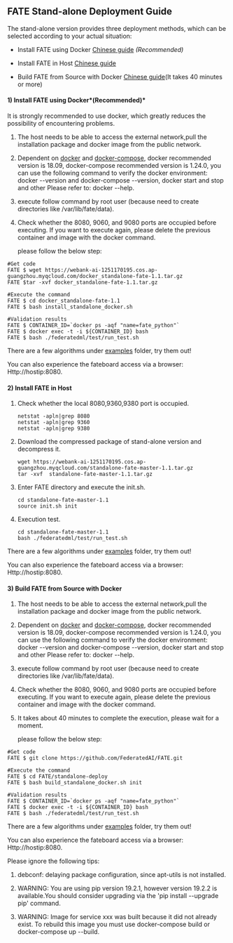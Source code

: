 ## ****FATE Stand-alone Deployment Guide****

The stand-alone version provides three deployment methods, which can be selected according to your actual situation:

- Install FATE using Docker [Chinese guide](./doc/Fate-V1.1单机版部署指南.md) *(Recommended)* 

- Install FATE  in Host [Chinese guide](./doc/Fate-V1.1单机版部署指南.md) 

- Build FATE from Source with Docker [Chinese guide](./doc/Fate-V1.1单机版部署指南.md)(It takes 40 minutes or more)

  

#### 1) Install FATE using Docker*(Recommended)* 

It is strongly recommended to use docker, which greatly reduces the possibility of encountering problems.

1. The host needs to be able to access the external network,pull the installation package and docker image from the public network.

2. Dependent on [docker](https://download.docker.com/linux/) and [docker-compose](https://github.com/docker/compose/releases/tag/1.24.0), docker recommended version is 18.09, docker-compose recommended version is 1.24.0, you can use the following command to verify the docker environment: docker --version and docker-compose --version, docker start and stop and other Please refer to: docker --help.

3. execute follow command by root user (because need to create directories like /var/lib/fate/data).

4. Check whether the 8080, 9060, and 9080 ports are occupied before executing. If you want to execute again, please delete the previous container and image with the docker command.

   please follow the below step:


```
#Get code
FATE $ wget https://webank-ai-1251170195.cos.ap-guangzhou.myqcloud.com/docker_standalone-fate-1.1.tar.gz
FATE $tar -xvf docker_standalone-fate-1.1.tar.gz

#Execute the command
FATE $ cd docker_standalone-fate-1.1
FATE $ bash install_standalone_docker.sh

#Validation results
FATE $ CONTAINER_ID=`docker ps -aqf "name=fate_python"`
FATE $ docker exec -t -i ${CONTAINER_ID} bash
FATE $ bash ./federatedml/test/run_test.sh

```

There are a few algorithms under [examples](https://github.com/FederatedAI/FATE/tree/master/examples/federatedml-1.0-examples) folder, try them out!

You can also experience the fateboard access via a browser:
Http://hostip:8080.



#### 2) Install FATE  in Host

1. Check whether the local 8080,9360,9380 port is occupied.

   ```
   netstat -apln|grep 8080
   netstat -apln|grep 9360
   netstat -apln|grep 9380
   ```

2. Download the compressed package of stand-alone version and decompress it. 

   ```
   wget https://webank-ai-1251170195.cos.ap-guangzhou.myqcloud.com/standalone-fate-master-1.1.tar.gz
   tar -xvf  standalone-fate-master-1.1.tar.gz
   ```

3. Enter FATE directory and execute the init.sh.

   ```
   cd standalone-fate-master-1.1
   source init.sh init
   ```

4. Execution test.

   ```
   cd standalone-fate-master-1.1
   bash ./federatedml/test/run_test.sh
   ```

There are a few algorithms under [examples](https://github.com/FederatedAI/FATE/tree/master/examples/federatedml-1.0-examples) folder, try them out!

You can also experience the fateboard access via a browser:
Http://hostip:8080.



#### 3) Build FATE from Source with Docker

1. The host needs to be able to access the external network,pull the installation package and docker image from the public network.

2. Dependent on [docker](https://download.docker.com/linux/) and [docker-compose](https://github.com/docker/compose/releases/tag/1.24.0), docker recommended version is 18.09, docker-compose recommended version is 1.24.0, you can use the following command to verify the docker environment: docker --version and docker-compose --version, docker start and stop and other Please refer to: docker --help.

3. execute follow command by root user (because need to create directories like /var/lib/fate/data).

4. Check whether the 8080, 9060, and 9080 ports are occupied before executing. If you want to execute again, please delete the previous container and image with the docker command.

5. It takes about 40 minutes to complete the execution, please wait for a moment.

   please follow the below step:

```
#Get code
FATE $ git clone https://github.com/FederatedAI/FATE.git

#Execute the command
FATE $ cd FATE/standalone-deploy
FATE $ bash build_standalone_docker.sh init

#Validation results
FATE $ CONTAINER_ID=`docker ps -aqf "name=fate_python"`
FATE $ docker exec -t -i ${CONTAINER_ID} bash
FATE $ bash ./federatedml/test/run_test.sh

```

There are a few algorithms under [examples](https://github.com/FederatedAI/FATE/tree/master/examples/federatedml-1.0-examples) folder, try them out!

You can also experience the fateboard access via a browser:
Http://hostip:8080.

Please ignore the following tips:

1. debconf: delaying package configuration, since apt-utils is not installed.

2. WARNING: You are using pip version 19.2.1, however version 19.2.2 is available.You should consider upgrading via the 'pip install --upgrade pip' command.

3. WARNING: Image for service xxx was built because it did not already exist. To rebuild this image you must use docker-compose build or docker-compose up --build.

     

